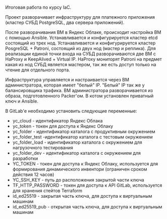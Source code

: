 Итоговая работа по курсу IaC.

Проект разворачивает инфраструктуру для платежного приложения (кластер СУБД PostgreSQL, два сервера приложений). 

После разворачивания ВМ в Яндекс Облаке, происходит настройка ВМ с помощью Ansible. Устанавливается и конфигурируется кластер etcd состоящий из трех нод. Устанавливается и конфигурируется кластер PosgreSQL + Patroni, состоящий из двух нод (мастер и реплика). Для реализации единой точки входа на СУБД разворачиваются две ВМ с HaProxy и KeepAlived + Virtual IP. HaProxy мониторят Patroni на предмет какая из нод СУБД является мастером, так же есть доступ только на чтение для отдельного порта. 

Инфраструктура управляется и настраивается через ВМ администратора, которая имеет "белый" IP. "Белый" IP так же у балансировщика трафика.
ВМ администратора разворачивается из образа, подготовленного Packer'ом. В котом установлен приватный ключ и Ansible.

В GitLab'е необходимо установить следующие переменные:
- yc_cloud - идентификатор Яндекс Облака
- yc_token - токен для доступа к Яндекс Облаку
- yc_folder - идентификатор каталога с продуктивным окружением
- yc_folder_test -идентификатор каталога с тестовым окружением
- yc_folder_load - идентификатор каталога с окружением для нагрузочного тестирования
- yc_folder_dev - идентификатор каталога с окружением для разработки
- YC_TOKEN - токен для доступа к Яндекс Облаку, используется для формирования динамического инвентори (ограничен сроком действия 12 часов)
- YC_SSH_KEY - путь до расположения закрытой части ключа
- TF_HTTP_PASSWORD - токен для доступа к API GitLab, используется для хранения стейтов Terraform
- id_ed25519 - закрытая часть ключа, для доступа к виртуальным машинам
- id_ed25519_pub - открытая часть ключа, для доступа к виртуальным машинам